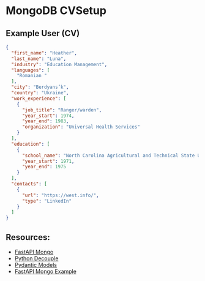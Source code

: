 # MongoDB CVSetup

## Example User (CV)
```json
{
  "first_name": "Heather",
  "last_name": "Luna",
  "industry": "Education Management",
  "languages": [
    "Romanian "
  ],
  "city": "Berdyans’k",
  "country": "Ukraine",
  "work_experience": [
    {
      "job_title": "Ranger/warden",
      "year_start": 1974,
      "year_end": 1983,
      "organization": "Universal Health Services"
    }
  ],
  "education": [
    {
      "school_name": "North Carolina Agricultural and Technical State University",
      "year_start": 1971,
      "year_end": 1975
    }
  ],
  "contacts": [
    {
      "url": "https://west.info/",
      "type": "LinkedIn"
    }
  ]
}
```


## Resources:
- [FastAPI Mongo](https://testdriven.io/blog/fastapi-mongo/)
- [Python Decouple](https://simpleisbetterthancomplex.com/2015/11/26/package-of-the-week-python-decouple.html)
- [Pydantic Models](https://pydantic-docs.helpmanual.io/usage/models/#basic-model-usage)
- [FastAPI Mongo Example](https://testdriven.io/blog/fastapi-mongo/)